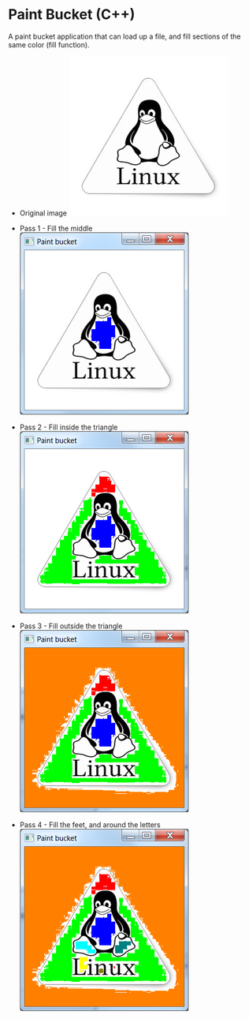 # Paint Bucket (C++)
A paint bucket application that can load up a file, and fill sections of the same color (fill function).

* Original image
![](Assets/tux.bmp)

* Pass 1 - Fill the middle
![Pass 1 - Fill the middle](Assets/tux-middle-fill-1.bmp "Pass 1 - Fill the middle")

* Pass 2 - Fill inside the triangle
![Pass 2 - Fill inside the triangle](Assets/tux-triangle-fill-2.bmp "Pass 2 - Fill inside the triangle")

* Pass 3 - Fill outside the triangle
![Pass 3 - Fill outside the triangle](Assets/tux-outside-fill-3.bmp "Pass 3 - Fill outside the triangle")

* Pass 4 - Fill the feet, and around the letters
![Pass 4 - Fill the feet, and around the letters](Assets/tux-rest-fill-4.bmp "Pass 4 - Fill the feet, and around the letters")